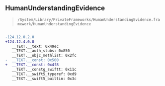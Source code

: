 ## HumanUnderstandingEvidence

> `/System/Library/PrivateFrameworks/HumanUnderstandingEvidence.framework/HumanUnderstandingEvidence`

```diff

-124.12.0.2.0
+124.12.4.0.0
   __TEXT.__text: 0x49ec
   __TEXT.__auth_stubs: 0x850
   __TEXT.__objc_methlist: 0x2fc
-  __TEXT.__const: 0x500
+  __TEXT.__const: 0x4f8
   __TEXT.__constg_swiftt: 0x11c
   __TEXT.__swift5_typeref: 0xd9
   __TEXT.__swift5_builtin: 0x3c

```

